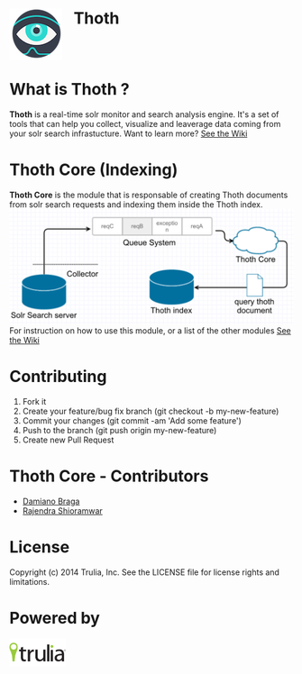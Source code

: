 <img align="left" src="img/thoth.png?raw=true">  &nbsp;&nbsp; Thoth
======================
<br><br>

What is Thoth ?
=====================
**Thoth** is a real-time solr monitor and search analysis engine. It's a set of tools that can help you collect, visualize and leaverage data coming from your solr search infrastucture.
Want to learn more? [See the Wiki](https://github.com/trulia/thoth/wiki)

Thoth Core (Indexing)
======================
**Thoth Core** is the module that is responsable of creating Thoth documents from solr search requests and indexing them inside the Thoth index.
<img src="img/thoth-core-schema.png?raw=true"> 
For instruction on how to use this module, or a list of the other modules [See the Wiki](https://github.com/trulia/thoth/wiki)

Contributing
=======================
1. Fork it
2. Create your feature/bug fix branch (git checkout -b my-new-feature)
3. Commit your changes (git commit -am 'Add some feature')
4. Push to the branch (git push origin my-new-feature)
5. Create new Pull Request

Thoth Core - Contributors
=======================
- [Damiano Braga](https://github.com/dbraga)
- [Rajendra Shioramwar](https://github.com/rshioramwar)

License
=============
Copyright (c) 2014 Trulia, Inc. See the LICENSE file for license rights and limitations.

Powered by
=============
<img align="left" src="img/powered-trulia.png?raw=true">
